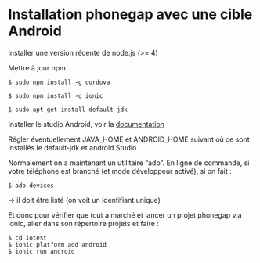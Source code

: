 # Installation phonegap avec une cible Android

Installer une version récente de node.js (>= 4)

Mettre à jour npm

```$ sudo npm install -g cordova```

```$ sudo npm install -g ionic```

```$ sudo apt-get install default-jdk```

Installer le studio Android, voir la [documentation](http://developer.android.com/sdk/installing/index.html?pkg=studio)

Régler éventuellement JAVA_HOME et ANDROID_HOME suivant où ce sont installés le default-jdk et android Studio

Normalement on a maintenant un utilitaire “adb”. En ligne de commande, si votre téléphone est branché (et
mode développeur activé), si on fait :

```$ adb devices```

→ il doit être listé (on voit un identifiant unique)

Et donc pour vérifier que tout a marché et lancer un projet phonegap via ionic, aller dans son répertoire projets et faire :

```$ ionic start iotest blank
$ cd iotest
$ ionic platform add android
$ ionic run android
```
